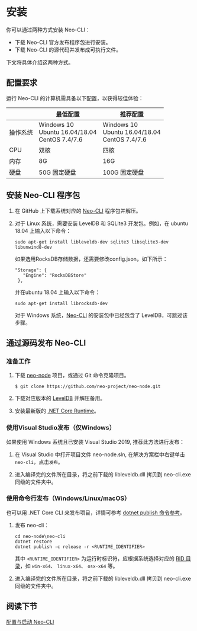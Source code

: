 #  安装

你可以通过两种方式安装 Neo-CLI：

- 下载 Neo-CLI 官方发布程序包进行安装。
- 下载 Neo-CLI 的源代码并发布成可执行文件。

下文将具体介绍这两种方式。

## 配置要求

运行 Neo-CLI 的计算机需具备以下配置，以获得较佳体验：

|          | 最低配置                                             | 推荐配置                                             |
| -------- | ---------------------------------------------------- | ---------------------------------------------------- |
| 操作系统 | Windows 10<br/>Ubuntu 16.04/18.04<br/>CentOS 7.4/7.6 | Windows 10<br/>Ubuntu 16.04/18.04<br/>CentOS 7.4/7.6 |
| CPU      | 双核                                                 | 四核                                                 |
| 内存     | 8G                                                   | 16G                                                  |
| 硬盘     | 50G 固定硬盘                                         | 100G 固定硬盘                                        |

## 安装 Neo-CLI 程序包

1. 在 GitHub 上下载系统对应的 [Neo-CLI](https://github.com/neo-project/neo-node/releases) 程序包并解压。

2. 对于 Linux 系统，需要安装 LevelDB 和 SQLite3 开发包。例如，在 ubuntu 18.04 上输入以下命令：

   ```
   sudo apt-get install libleveldb-dev sqlite3 libsqlite3-dev libunwind8-dev
   ```
   
   如果选用RocksDB存储数据，还需要修改config.json，如下所示：
   
   ```
   "Storage": {
      "Engine": "RocksDBStore"
    },
   ```
   
    并在ubuntu 18.04 上输入以下命令：
    
   ```
   sudo apt-get install librocksdb-dev
   ```

   对于 Windows 系统，[Neo-CLI](https://github.com/neo-project/neo-cli/releases) 的安装包中已经包含了 LevelDB，可跳过该步骤。  


## 通过源码发布 Neo-CLI

### 准备工作

1. 下载 [neo-node](https://github.com/neo-project/neo-node) 项目，或通过 Git 命令克隆项目。

   ```
   $ git clone https://github.com/neo-project/neo-node.git
   ```

3. 下载对应版本的 [LevelDB](https://github.com/neo-ngd/leveldb/releases) 并解压备用。

4. 安装最新版的 [.NET Core Runtime](https://dotnet.microsoft.com/download/dotnet-core/current/runtime)。

### 使用Visual Studio发布（仅Windows）

如果使用 Windows 系统且已安装 Visual Studio 2019, 推荐此方法进行发布：

1. 在 Visual Studio 中打开项目文件 neo-node.sln, 在解决方案栏中右键单击 `neo-cli`，点击`发布`。

2. 进入编译完的文件所在目录，将之前下载的 libleveldb.dll 拷贝到 neo-cli.exe 同级的文件夹中。

### 使用命令行发布（Windows/Linux/macOS）

也可以用 .NET Core CLI 来发布项目，详情可参考 [dotnet publish 命令参考](https://docs.microsoft.com/zh-cn/dotnet/core/tools/dotnet-publish)。

1. 发布 neo-cli：

   ```
   cd neo-node\neo-cli
   dotnet restore
   dotnet publish -c release -r <RUNTIME_IDENTIFIER>
   ```
   其中 `<RUNTIME_IDENTIFIER>` 为运行时标识符，应根据系统选择对应的 [RID 目录](https://docs.microsoft.com/zh-cn/dotnet/core/rid-catalog)，如 `win-x64`、 `linux-x64`、 `osx-x64` 等。
   
5. 进入编译完的文件所在目录，将之前下载的 libleveldb.dll 拷贝到 neo-cli.exe 同级的文件夹中。


## 阅读下节

[配置与启动 Neo-CLI](config.md)
